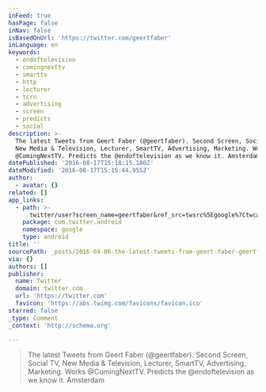 ```yaml
---
inFeed: true
hasPage: false
inNav: false
isBasedOnUrl: 'https://twitter.com/geertfaber'
inLanguage: en
keywords:
  - endoftelevision
  - comingnexttv
  - smarttv
  - http
  - lecturer
  - tcrn
  - advertising
  - screen
  - predicts
  - social
description: >-
  The latest Tweets from Geert Faber (@geertfaber). Second Screen, Social TV,
  New Media & Television, Lecturer, SmartTV, Advertising, Marketing. Works
  @ComingNextTV. Predicts the @endoftelevision as we know it. Amsterdam
datePublished: '2016-08-17T15:18:15.180Z'
dateModified: '2016-08-17T15:15:44.955Z'
author:
  - avatar: {}
related: []
app_links:
  - path: >-
      twitter/user?screen_name=geertfaber&ref_src=twsrc%5Egoogle%7Ctwcamp%5Eandroidseo%7Ctwgr%5Eprofile
    package: com.twitter.android
    namespace: google
    type: android
title: ''
sourcePath: _posts/2016-04-06-the-latest-tweets-from-geert-faber-geertfaber-second-scr.md
via: {}
authors: []
publisher:
  name: Twitter
  domain: twitter.com
  url: 'https://twitter.com'
  favicon: 'https://abs.twimg.com/favicons/favicon.ico'
starred: false
_type: Comment
_context: 'http://schema.org'

---
```

> The latest Tweets from Geert Faber (@geertfaber). Second Screen, Social TV, New Media & Television, Lecturer, SmartTV, Advertising, Marketing. Works @ComingNextTV. Predicts the @endoftelevision as we know it. Amsterdam